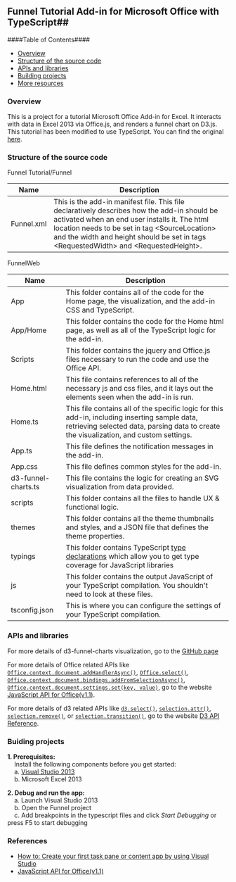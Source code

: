## Funnel Tutorial Add-in for Microsoft Office with TypeScript##

####Table of Contents####
- [Overview](#overview)
- [Structure of the source code](#structure-of-the-source-code)
- [APIs and libraries](#api-and-libraries)
- [Building projects](#building-projects)
- [More resources](#more-resources)

### Overview ###
This is a project for a tutorial Microsoft Office Add-in for Excel. It interacts with data in Excel 2013 via Office.js, and renders a funnel chart on D3.js. This tutorial has been modified to use TypeScript. You can find the original [here](https://github.com/OfficeDev/Office-Apps/tree/master/FunnelChart).
 

### Structure of the source code ###
Funnel Tutorial/Funnel

Name  | Description
------------- | -------------
Funnel.xml  | This is the add-in manifest file. This file declaratively describes how the add-in should be activated when an end user installs it. The html location needs to be set in tag &lt;SourceLocation&gt; and the width and height should be set in tags &lt;RequestedWidth&gt; and &lt;RequestedHeight&gt;.

FunnelWeb

Name  | Description
------------- | -------------
App  |  This folder contains all of the code for the Home page, the visualization, and the add-in CSS and TypeScript.
App/Home  |  This folder contains the code for the Home html page, as well as all of the TypeScript logic for the add-in.
Scripts  | This folder contains the jquery and Office.js files necessary to run the code and use the Office API.
Home.html  |  This file contains references to all of the necessary js and css files, and it lays out the elements seen when the add-in is run.
Home.ts  |  This file contains all of the specific logic for this add-in, including inserting sample data, retrieving selected data, parsing data to create the visualization, and custom settings.
App.ts  |  This file defines the notification messages in the add-in.
App.css  |  This file defines common styles for the add-in.
d3-funnel-charts.ts  | This file contains the logic for creating an SVG visualization from data provided.
scripts  | This folder contains all the files to handle UX & functional logic.
themes  | This folder contains all the theme thumbnails and styles, and a JSON file that defines the theme properties.
typings | This folder contains TypeScript [type declarations](https://blogs.msdn.microsoft.com/typescript/2016/06/15/the-future-of-declaration-files/) which allow you to get type coverage for JavaScript libraries
js | This folder contains the output JavaScript of your TypeScript compilation. You shouldn't need to look at these files.
tsconfig.json | This is where you can configure the settings of your TypeScript compilation. 

### APIs and libraries ###
For more details of d3-funnel-charts visualization, go to the [GitHub page](https://github.com/smilli/d3-funnel-charts)

For more details of Office related APIs like [`Office.context.document.addHandlerAsync()`](http://msdn.microsoft.com/en-us/library/office/fp142201(v=office.1501401).aspx), [`Office.select()`](http://msdn.microsoft.com/en-us/library/office/fp161004(v=office.1501401).aspx), [`Office.context.document.bindings.addFromSelectionAsync()`](http://msdn.microsoft.com/en-us/library/office/fp142282(v=office.1501401).aspx), [`Office.context.document.settings.set(key, value)`](http://msdn.microsoft.com/en-us/library/office/fp161063(v=office.1501401).aspx), go to the website [JavaScript API for Office(v1.1)](http://msdn.microsoft.com/en-us/library/fp142185.aspx).

For more details of d3 related APIs like [`d3.select()`](https://github.com/mbostock/d3/wiki/Selections#d3_select), [`selection.attr()`](https://github.com/mbostock/d3/wiki/Selections#attr), [`selection.remove()`](https://github.com/mbostock/d3/wiki/Selections#remove), or [`selection.transition()`](https://github.com/mbostock/d3/wiki/Selections#transition), go to the website [D3 API Reference](https://github.com/mbostock/d3/wiki/API-Reference).

### Buiding projects ###
__1.    Prerequisites:__  
&nbsp;&nbsp;&nbsp;&nbsp;Install the following components before you get started:  
&nbsp;&nbsp;&nbsp;&nbsp;a.  [Visual Studio 2013](http://msdn.microsoft.com/en-us/library/dd831853.aspx)    
&nbsp;&nbsp;&nbsp;&nbsp;b.  Microsoft Excel 2013  

__2.    Debug and run the app:__  
&nbsp;&nbsp;&nbsp;&nbsp;a.  Launch Visual Studio 2013  
&nbsp;&nbsp;&nbsp;&nbsp;b. Open the Funnel project  
&nbsp;&nbsp;&nbsp;&nbsp;c.  Add breakpoints in the typescript files and click _Start Debugging_ or press F5 to start debugging  

### References ###
- [How to: Create your first task pane or content app by using Visual Studio](http://msdn.microsoft.com/EN-US/library/office/apps/fp142161.aspx#FirstAppWordExcelVS_Create)  
- [JavaScript API for Office(v1.1)](http://msdn.microsoft.com/en-us/library/fp142185.aspx)
